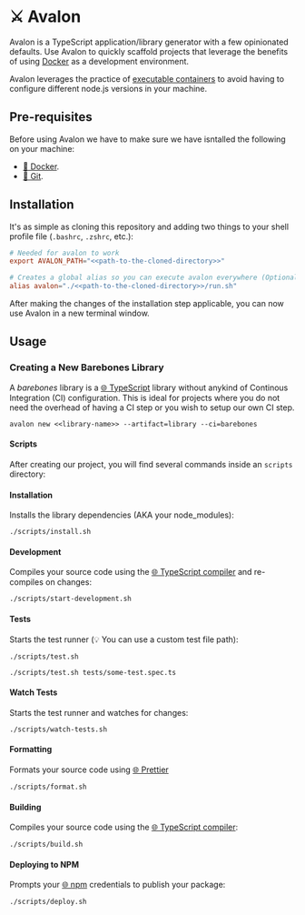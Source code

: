 # ⚔️ Avalon

Avalon is a TypeScript application/library generator with a few opinionated defaults. Use Avalon to quickly scaffold projects that leverage the benefits of using [Docker](https://www.docker.com) as a development environment.

Avalon leverages the practice of [executable containers](https://levelup.gitconnected.com/docker-for-development-service-containers-vs-executable-containers-9fb831775133) to avoid having to configure different node.js versions in your machine.

## Pre-requisites

Before using Avalon we have to make sure we have isntalled the following on your machine:

- [🐳 Docker](https://docs.docker.com/get-docker/).
- [🌳 Git](https://git-scm.com/downloads).

## Installation

It's as simple as cloning this repository and adding two things to your shell profile file (`.bashrc`, `.zshrc`, etc.):

```rc
# Needed for avalon to work
export AVALON_PATH="<<path-to-the-cloned-directory>>"

# Creates a global alias so you can execute avalon everywhere (Optional)
alias avalon="./<<path-to-the-cloned-directory>>/run.sh"
```

After making the changes of the installation step applicable, you can now use Avalon in a new terminal window.

## Usage

### Creating a New Barebones Library

A _barebones_ library is a [🌐 TypeScript](https://www.npmjs.com/package/typescript) library without anykind of Continous Integration (CI) configuration. This is ideal for projects where you do not need the overhead of having a CI step or you wish to setup our own CI step.

```shell
avalon new <<library-name>> --artifact=library --ci=barebones
```

#### Scripts

After creating our project, you will find several commands inside an `scripts` directory:

#### Installation

Installs the library dependencies (AKA your node_modules):

```shell
./scripts/install.sh
```

#### Development

Compiles your source code using the [🌐 TypeScript compiler](https://www.npmjs.com/package/typescript) and re-compiles on changes:

```shell
./scripts/start-development.sh
```

#### Tests

Starts the test runner (💡 You can use a custom test file path):

```shell
./scripts/test.sh
```

```shell
./scripts/test.sh tests/some-test.spec.ts
```

#### Watch Tests

Starts the test runner and watches for changes:

```shell
./scripts/watch-tests.sh
```

#### Formatting

Formats your source code using [🌐 Prettier](https://prettier.io)

```shell
./scripts/format.sh
```

#### Building

Compiles your source code using the [🌐 TypeScript compiler](https://www.npmjs.com/package/typescript):

```shell
./scripts/build.sh
```

#### Deploying to NPM

Prompts your [🌐 npm](https://www.npmjs.com) credentials to publish your package:

```shell
./scripts/deploy.sh
```
